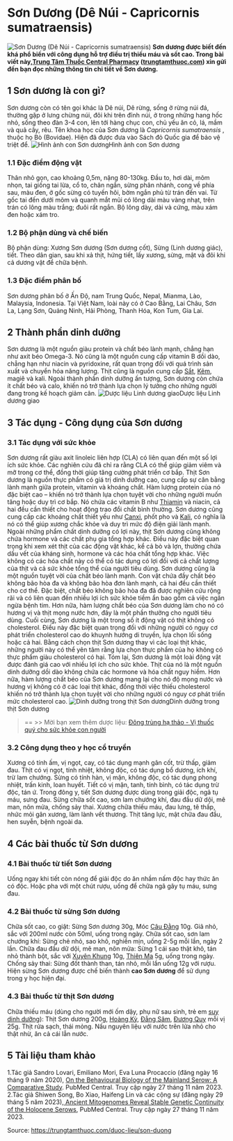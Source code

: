 # Sơn Dương (Dê Núi - Capricornis sumatraensis)

![Sơn Dương \(Dê Núi - Capricornis sumatraensis\)](https://trungtamthuoc.com/images/others/son-duong-1-7703.jpg)
**Sơn dương được biết đến khá phổ biến với công dụng hỗ trợ điều trị thiếu máu và sốt cao. Trong bài viết này,[Trung Tâm Thuốc Central Pharmacy](https://trungtamthuoc.com/ "Trung Tâm Thuốc Central Pharmacy") ([trungtamthuoc.com](https://trungtamthuoc.com/ "trungtamthuoc.com")) xin gửi đến bạn đọc những thông tin chi tiết về Sơn dương.**
##  1 Sơn dương là con gì?
Sơn dương còn có tên gọi khác là Dê núi, Dê rừng, sống ở rừng núi đá, thường gặp ở lưng chừng núi, đôi khi trên đỉnh núi, ở trong những hang hốc nhỏ, sống theo đàn 3-4 con, lên tới hàng chục con, chủ yếu ăn cỏ, lá, mầm và quả cây, rêu. 
Tên khoa học của Sơn dương là _Capricornis sumatraensis_ , thuộc họ Bò (Bovidae). Hiện đã được đưa vào Sách đỏ Quốc gia để bảo vệ triệt để.
![Hình ảnh con Sơn dương](https://trungtamthuoc.com/images/item/son-duong-2.jpg)Hình ảnh con Sơn dương
### 1.1 Đặc điểm động vật
Thân nhỏ gọn, cao khoảng 0,5m, nặng 80-130kg. Đầu to, hơi dài, mõm nhọn, tai giống tai lừa, cổ to, chân ngắn, sừng phân nhánh, cong về phía sau, màu đen, ở gốc sừng có tuyến hôi, bờm ngắn phủ từ trán đến vai. Từ gốc tai đến dưới mõm và quanh mắt mũi có lông dài màu vàng nhạt, trên trán có lông màu trắng; đuôi rất ngắn. Bộ lông dày, dài và cứng, màu xám đen hoặc xám tro.
### 1.2 Bộ phận dùng và chế biến
Bộ phận dùng: Xương Sơn dương (Sơn dương cốt), Sừng (Linh dương giác), tiết.
Theo dân gian, sau khi xả thịt, hứng tiết, lấy xương, sừng, mật và đôi khi cả dương vật để chữa bệnh.
### 1.3 Đặc điểm phân bố
Sơn dương phân bố ở Ấn Độ, nam Trung Quốc, Nepal, Mianma, Lào, Malaysia, Indonesia. Tại Việt Nam, loài này có ở Cao Bằng, Lai Châu, Sơn La, Lạng Sơn, Quảng Ninh, Hải Phòng, Thanh Hóa, Kon Tum, Gia Lai.
##  2 Thành phần dinh dưỡng
Sơn dương là một nguồn giàu protein và chất béo lành mạnh, chẳng hạn như axit béo Omega-3. Nó cũng là một nguồn cung cấp vitamin B dồi dào, chẳng hạn như niacin và pyridoxine, rất quan trọng đối với quá trình sản xuất và chuyển hóa năng lượng. Thịt cũng là nguồn cung cấp [Sắt](https://trungtamthuoc.com/hoat-chat/sat "Sắt"), [Kẽm](https://trungtamthuoc.com/hoat-chat/kem "Kẽm"), magiê và kali.
Ngoài thành phần dinh dưỡng ấn tượng, Sơn dương còn chứa ít chất béo và calo, khiến nó trở thành lựa chọn lý tưởng cho những người đang trong kế hoạch giảm cân.
![Dược liệu Linh dương giao](https://trungtamthuoc.com/images/item/son-duong-3.jpg)Dược liệu Linh dương giao
##  3 Tác dụng - Công dụng của Sơn dương
### 3.1 Tác dụng với sức khỏe
Sơn dương rất giàu axit linoleic liên hợp (CLA) có liên quan đến một số lợi ích sức khỏe. Các nghiên cứu đã chỉ ra rằng CLA có thể giúp giảm viêm và mỡ trong cơ thể, đồng thời giúp tăng cường phát triển cơ bắp.
Thịt Sơn dương là nguồn thực phẩm có giá trị dinh dưỡng cao, cung cấp sự cân bằng lành mạnh giữa protein, vitamin và khoáng chất. Hàm lượng protein của nó đặc biệt cao – khiến nó trở thành lựa chọn tuyệt vời cho những người muốn tăng hoặc duy trì cơ bắp. Nó chứa các vitamin B như [Thiamin](https://trungtamthuoc.com/hoat-chat/thiamin "Thiamin") và niacin, cả hai đều cần thiết cho hoạt động trao đổi chất bình thường. Sơn dương cũng cung cấp các khoáng chất thiết yếu như [Canxi](https://trungtamthuoc.com/hoat-chat/canxi "Canxi"), phốt pho và [Kali](https://trungtamthuoc.com/hoat-chat/kali "Kali"), có nghĩa là nó có thể giúp xương chắc khỏe và duy trì mức độ điện giải lành mạnh.
Ngoài những phẩm chất dinh dưỡng có lợi này, thịt Sơn dương cũng không chứa hormone và các chất phụ gia tổng hợp khác. Điều này đặc biệt quan trọng khi xem xét thịt của các động vật khác, kể cả bò và lợn, thường chứa dấu vết của kháng sinh, hormone và các hóa chất tổng hợp khác. Việc không có các hóa chất này có thể có tác dụng có lợi đối với cả chất lượng của thịt và cả sức khỏe tổng thể của người tiêu dùng.
Sơn dương cũng là một nguồn tuyệt vời của chất béo lành mạnh. Con vật chứa đầy chất béo không bão hòa đa và không bão hòa đơn lành mạnh, cả hai đều cần thiết cho cơ thể. Đặc biệt, chất béo không bão hòa đa đã được nghiên cứu rộng rãi và có liên quan đến nhiều lợi ích sức khỏe tiềm ẩn bao gồm cả việc ngăn ngừa bệnh tim. Hơn nữa, hàm lượng chất béo của Sơn dương làm cho nó có hương vị và thịt mọng nước hơn, đây là một phần thưởng cho người tiêu dùng.
Cuối cùng, Sơn dương là một trong số ít động vật có thịt không có cholesterol. Điều này đặc biệt quan trọng đối với những người có nguy cơ phát triển cholesterol cao do khuynh hướng di truyền, lựa chọn lối sống hoặc cả hai. Bằng cách chọn thịt Sơn dương thay vì các loại thịt khác, những người này có thể yên tâm rằng lựa chọn thực phẩm của họ không có thực phẩm giàu cholesterol có hại.
Tóm lại, Sơn dương là một loài động vật được đánh giá cao với nhiều lợi ích cho sức khỏe. Thịt của nó là một nguồn dinh dưỡng dồi dào không chứa các hormone và hóa chất nguy hiểm. Hơn nữa, hàm lượng chất béo của Sơn dương mang lại cho nó độ mọng nước và hương vị không có ở các loại thịt khác, đồng thời việc thiếu cholesterol khiến nó trở thành lựa chọn tuyệt vời cho những người có nguy cơ phát triển mức cholesterol cao. 
![Dinh dưỡng trong thịt Sơn dương](https://trungtamthuoc.com/images/item/son-duong-4.jpg)Dinh dưỡng trong thịt Sơn dương
> == >> Mời bạn xem thêm dược liệu: [Đông trùng hạ thảo - Vị thuốc quý cho sức khỏe con người](https://trungtamthuoc.com/duoc-lieu/dong-trung-ha-thao-68)
### 3.2 Công dụng theo y học cổ truyền
Xương có tính ấm, vị ngọt, cay, có tác dụng mạnh gân cốt, trừ thấp, giảm đau. Thịt có vị ngọt, tính nhiệt, không độc, có tác dụng bổ dương, ích khí, trừ lam chướng. Sừng có tính hàn, vị mặn, không độc, có tác dụng phong nhiệt, trấn kinh, loan huyết. Tiết có vị mặn, tanh, tính bình, có tác dụng trừ độc, tán ứ.
Trong đông y, tiết Sơn dương được dùng trong giải độc, ngã tụ máu, sưng đau. Sừng chữa sốt cao, sơn lam chướng khí, đau đầu dữ dội, mê man, nôn mửa, chống sảy thai. Xương chữa thiếu máu, đau lưng, tê thấp, nhức mỏi gân xương, làm lành vết thương. Thịt tăng lực, mật chữa đau đầu, hen suyễn, bệnh ngoài da.
##  4 Các bài thuốc từ Sơn dương
### 4.1 Bài thuốc từ tiết Sơn dương
Uống ngay khi tiết còn nóng để giải độc do ăn nhầm nấm độc hay thức ăn có độc. Hoặc pha với một chút rượu, uống để chữa ngã gây tụ máu, sưng đau.
### 4.2 Bài thuốc từ sừng Sơn dương
Chữa sốt cao, co giật: Sừng Sơn dương 30g, Móc [Câu Đằng](https://trungtamthuoc.com/hoat-chat/cau-dang "Câu Đằng") 10g. Giã nhỏ, sắc với 200ml nước còn 50ml, uống trong ngày.
Chữa sốt cao, sơn lam chướng khí: Sừng chẻ nhỏ, sao khô, nghiền mịn, uống 2-5g mỗi lần, ngày 2 lần.
Chữa đau đầu dữ dội, mê man, nôn mửa: Sừng 1 cái sao thật khô, tán nhỏ thành bột, sắc với [Xuyên Khung](https://trungtamthuoc.com/hoat-chat/xuyen-khung "Xuyên Khung") 10g, [Thiên Ma](https://trungtamthuoc.com/hoat-chat/thien-ma "Thiên Ma") 5g, uống trong ngày.
Chống sảy thai: Sừng đốt thành than, tán nhỏ, mỗi lần uống 12g với rượu.
Hiện sừng Sơn dương được chế biến thành **cao Sơn dương** để sử dụng trong y học hiện đại.
### 4.3 Bài thuốc từ thịt Sơn dương
Chữa thiếu máu (dùng cho người mới ốm dậy, phụ nữ sau sinh, trẻ em [suy dinh dưỡng](https://trungtamthuoc.com/bai-viet/suy-dinh-duong-tre-em "suy dinh dưỡng")): Thịt Sơn dương 200g, [Hoàng Kỳ](https://trungtamthuoc.com/duoc-lieu/hoang-ky "Hoàng Kỳ"), [Đẳng Sâm](https://trungtamthuoc.com/duoc-lieu/dang-sam "Đẳng Sâm"), [Đương Quy](https://trungtamthuoc.com/hoat-chat/duong-quy "Đương Quy") mỗi vị 25g. Thịt rửa sạch, thái mỏng. Nấu nguyên liệu với nước trên lửa nhỏ cho thật nhừ, ăn cả cái lẫn nước.
##  5 Tài liệu tham khảo
1.Tác giả Sandro Lovari, Emiliano Mori, Eva Luna Procaccio (đăng ngày 16 tháng 9 năm 2020), [On the Behavioural Biology of the Mainland Serow: A Comparative Study](https://www.ncbi.nlm.nih.gov/pmc/articles/PMC7552253/). PubMed Central. Truy cập ngày 27 tháng 11 năm 2023.
2.Tác giả Shiwen Song, Bo Xiao, Haifeng Lin và các cộng sự (đăng ngày 29 tháng 5 năm 2023),[ Ancient Mitogenomes Reveal Stable Genetic Continuity of the Holocene Serows](https://www.ncbi.nlm.nih.gov/pmc/articles/PMC10297833/), PubMed Central. Truy cập ngày 27 tháng 11 năm 2023.


Source: https://trungtamthuoc.com/duoc-lieu/son-duong